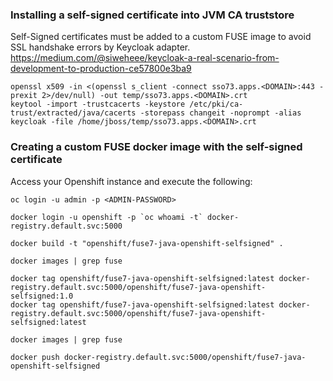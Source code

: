 ### Installing a self-signed certificate into JVM CA truststore
Self-Signed certificates must be added to a custom FUSE image to avoid SSL handshake errors by Keycloak adapter.
https://medium.com/@siweheee/keycloak-a-real-scenario-from-development-to-production-ce57800e3ba9

```
openssl x509 -in <(openssl s_client -connect sso73.apps.<DOMAIN>:443 -prexit 2>/dev/null) -out temp/sso73.apps.<DOMAIN>.crt
keytool -import -trustcacerts -keystore /etc/pki/ca-trust/extracted/java/cacerts -storepass changeit -noprompt -alias keycloak -file /home/jboss/temp/sso73.apps.<DOMAIN>.crt
```

### Creating a custom FUSE docker image with the self-signed certificate

Access your Openshift instance and execute the following:
```
oc login -u admin -p <ADMIN-PASSWORD>

docker login -u openshift -p `oc whoami -t` docker-registry.default.svc:5000

docker build -t "openshift/fuse7-java-openshift-selfsigned" .

docker images | grep fuse

docker tag openshift/fuse7-java-openshift-selfsigned:latest docker-registry.default.svc:5000/openshift/fuse7-java-openshift-selfsigned:1.0
docker tag openshift/fuse7-java-openshift-selfsigned:latest docker-registry.default.svc:5000/openshift/fuse7-java-openshift-selfsigned:latest

docker images | grep fuse

docker push docker-registry.default.svc:5000/openshift/fuse7-java-openshift-selfsigned
```

